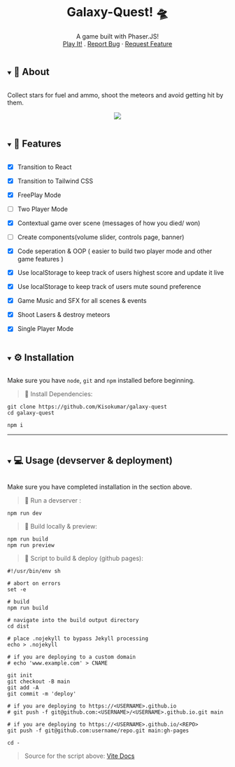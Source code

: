 <p align="center">
  <h1 align="center">Galaxy-Quest! 🛸</h1>
  <p align="center">
    A game built with Phaser.JS!
   <br />
    <a href="https://kisokumar.github.io/galaxy-quest/" target="_blank">Play It!</a>
    .
    <a href="https://github.com/Kisokumar/galaxy-quest/issues">Report Bug</a>
    ·
    <a href="https://github.com/Kisokumar/galaxy-quest/issues">Request Feature</a>
  </p>
</p>

<details open="open">
  <summary><h2 style="display: inline-block">  🚀 About
 </h2></summary>

<p>  Collect stars for fuel and ammo, shoot the meteors and avoid getting hit by them.</p>

<div align="center">

![](https://github.com/Kisokumar/galaxy-quest/blob/main/demo.gif)

</div>
</details>

<details open="open">
  <summary><h2 style="display: inline-block"> 📝 Features
 </h2></summary>


- [x] Transition to React

- [x] Transition to Tailwind CSS

- [x] FreePlay Mode

- [ ] Two Player Mode

- [x] Contextual game over scene (messages of how you died/ won)

- [ ] Create components(volume slider, controls page, banner)

- [x] Code seperation & OOP ( easier to build two player mode and other game features )

- [x] Use localStorage to keep track of users highest score and update it live

- [x] Use localStorage to keep track of users mute sound preference

- [x] Game Music and SFX for all scenes & events

- [x] Shoot Lasers & destroy meteors

- [x] Single Player Mode

</details>



<details open="open">
  <summary><h2 style="display: inline-block"> ⚙️ Installation </h2></summary>

Make sure you have `node`, `git` and `npm` installed before beginning.

> 📜 Install Dependencies:

```
git clone https://github.com/Kisokumar/galaxy-quest
cd galaxy-quest

npm i
```

</details>

---

<details open="open">
  <summary><h2 style="display: inline-block"> 💻 Usage (devserver & deployment)
</h2></summary>

Make sure you have completed installation in the section above.

> 📜 Run a devserver :

```
npm run dev
```
> 📜 Build locally & preview:
```
npm run build
npm run preview
```


> 📜 Script to build & deploy (github pages):

```
#!/usr/bin/env sh

# abort on errors
set -e

# build
npm run build

# navigate into the build output directory
cd dist

# place .nojekyll to bypass Jekyll processing
echo > .nojekyll

# if you are deploying to a custom domain
# echo 'www.example.com' > CNAME

git init
git checkout -B main
git add -A
git commit -m 'deploy'

# if you are deploying to https://<USERNAME>.github.io
# git push -f git@github.com:<USERNAME>/<USERNAME>.github.io.git main

# if you are deploying to https://<USERNAME>.github.io/<REPO>
git push -f git@github.com:username/repo.git main:gh-pages

cd -

```
> Source for the script above: [Vite Docs](https://vitejs.dev/guide/static-deploy.html)
</details>
